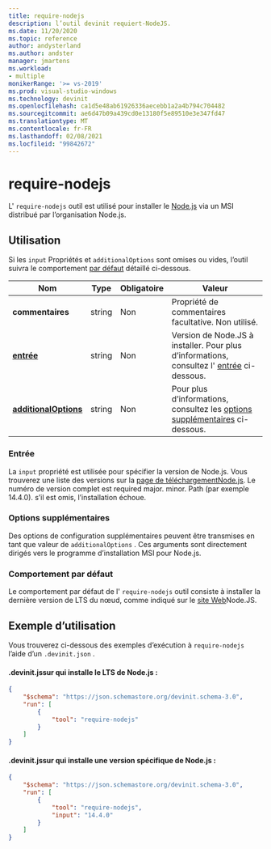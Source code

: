 ```yaml
---
title: require-nodejs
description: l’outil devinit requiert-NodeJS.
ms.date: 11/20/2020
ms.topic: reference
author: andysterland
ms.author: andster
manager: jmartens
ms.workload:
- multiple
monikerRange: '>= vs-2019'
ms.prod: visual-studio-windows
ms.technology: devinit
ms.openlocfilehash: ca1d5e48ab61926336aecebb1a2a4b794c704482
ms.sourcegitcommit: ae6d47b09a439cd0e13180f5e89510e3e347fd47
ms.translationtype: MT
ms.contentlocale: fr-FR
ms.lasthandoff: 02/08/2021
ms.locfileid: "99842672"
---
```

# <a name="require-nodejs"></a>require-nodejs

L' `require-nodejs` outil est utilisé pour installer le [Node.js](https://nodejs.org/) via un MSI distribué par l’organisation Node.js.

## <a name="usage"></a>Utilisation

Si les `input` Propriétés et `additionalOptions` sont omises ou vides, l’outil suivra le comportement [par défaut](#default-behavior) détaillé ci-dessous.

| Nom                                             | Type   | Obligatoire | Valeur                                                                     |
|--------------------------------------------------|--------|----------|---------------------------------------------------------------------------|
| **commentaires**                                     | string | Non       | Propriété de commentaires facultative. Non utilisé.                                     |
| [**entrée**](#input)                              | string | Non       | Version de Node.JS à installer. Pour plus d’informations, consultez l' [entrée](#input) ci-dessous. |
| [**additionalOptions**](#additional-options)     | string | Non       | Pour plus d’informations, consultez les [options supplémentaires](#additional-options) ci-dessous.          |

### <a name="input"></a>Entrée

La `input` propriété est utilisée pour spécifier la version de Node.js. Vous trouverez une liste des versions sur la [ page de téléchargementNode.js](https://nodejs.org/en/download/). Le numéro de version complet est required major. minor. Path (par exemple 14.4.0). s’il est omis, l’installation échoue.

### <a name="additional-options"></a>Options supplémentaires

Des options de configuration supplémentaires peuvent être transmises en tant que valeur de `additionalOptions` . Ces arguments sont directement dirigés vers le programme d’installation MSI pour Node.js.  

### <a name="default-behavior"></a>Comportement par défaut

Le comportement par défaut de l' `require-nodejs` outil consiste à installer la dernière version de LTS du nœud, comme indiqué sur le [site Web](https://nodejs.org/en/download/)Node.JS.

## <a name="example-usage"></a>Exemple d’utilisation
Vous trouverez ci-dessous des exemples d’exécution à `require-nodejs` l’aide d’un `.devinit.json` . 

#### <a name="devinitjson-that-will-install-the-lts-of-nodejs"></a>.devinit.jssur qui installe le LTS de Node.js :
```json
{
    "$schema": "https://json.schemastore.org/devinit.schema-3.0",
    "run": [
        {
            "tool": "require-nodejs"
        }
    ]
}
```

#### <a name="devinitjson-that-will-install-a-specific-version-of-nodejs"></a>.devinit.jssur qui installe une version spécifique de Node.js :
```json
{
    "$schema": "https://json.schemastore.org/devinit.schema-3.0",
    "run": [
        {
            "tool": "require-nodejs",
            "input": "14.4.0"
        }
    ]
}
```

